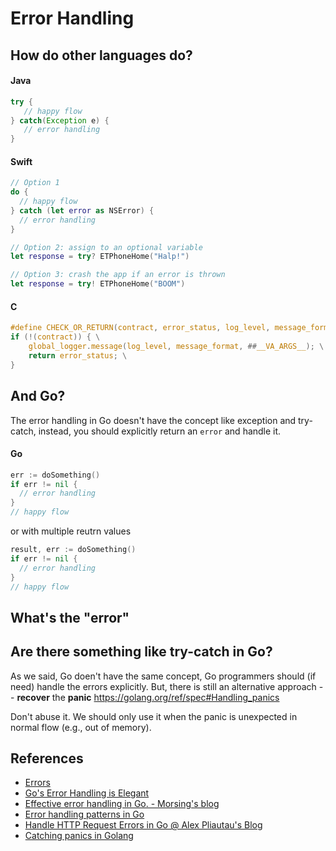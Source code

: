 # Error Handling

## How do other languages do?
#### Java
```java
try {
   // happy flow
} catch(Exception e) {
   // error handling
}
```
#### Swift
```swift
// Option 1
do {
  // happy flow
} catch (let error as NSError) {
  // error handling
}

// Option 2: assign to an optional variable
let response = try? ETPhoneHome("Halp!")

// Option 3: crash the app if an error is thrown
let response = try! ETPhoneHome("BOOM")
```

#### C
```c
#define CHECK_OR_RETURN(contract, error_status, log_level, message_format, ...) \
if (!(contract)) { \
    global_logger.message(log_level, message_format, ##__VA_ARGS__); \
    return error_status; \
}
```
## And Go?
The error handling in Go doesn't have the concept like exception and try-catch, instead, you should explicitly return an `error` and handle it.

#### Go
```go
err := doSomething()
if err != nil {
  // error handling
}
// happy flow
```
or with multiple reutrn values
```go
result, err := doSomething()
if err != nil {
  // error handling
}
// happy flow
```

## What's the "error"


## Are there something like try-catch in Go?
As we said, Go doen't have the same concept, Go programmers should (if need) handle the errors explicitly. But, there is still an alternative approach -- **recover** the **panic**
https://golang.org/ref/spec#Handling_panics

Don't abuse it. We should only use it when the panic is unexpected in normal flow (e.g., out of memory).


## References
- [Errors](https://github.com/golang/go/wiki/Errors)
- [Go's Error Handling is Elegant](https://davidnix.io/post/error-handling-in-go/)
- [Effective error handling in Go. - Morsing's blog](https://morsmachine.dk/error-handling)
- [Error handling patterns in Go](https://mijailovic.net/2017/05/09/error-handling-patterns-in-go/)
- [Handle HTTP Request Errors in Go @ Alex Pliautau's Blog](http://pliutau.com/handle-http-request-errors-in-go/)
- [Catching panics in Golang](https://stackoverflow.com/questions/25025467/catching-panics-in-golang)

